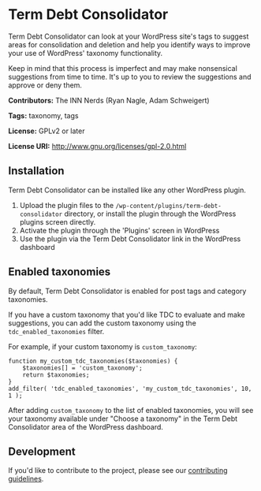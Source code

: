# Term Debt Consolidator

Term Debt Consolidator can look at your WordPress site's tags to suggest areas for consolidation and deletion and help you identify ways to improve your use of WordPress' taxonomy functionality.

Keep in mind that this process is imperfect and may make nonsensical suggestions from time to time. It's up to you to review the suggestions and approve or deny them.

**Contributors:** The INN Nerds (Ryan Nagle, Adam Schweigert)

**Tags:** taxonomy, tags

**License:** GPLv2 or later

**License URI:** http://www.gnu.org/licenses/gpl-2.0.html

## Installation

Term Debt Consolidator can be installed like any other WordPress plugin.

1. Upload the plugin files to the `/wp-content/plugins/term-debt-consolidator` directory, or install the plugin through the WordPress plugins screen directly.
2. Activate the plugin through the 'Plugins' screen in WordPress
3. Use the plugin via the Term Debt Consolidator link in the WordPress dashboard

## Enabled taxonomies

By default, Term Debt Consolidator is enabled for post tags and category taxonomies.

If you have a custom taxonomy that you'd like TDC to evaluate and make suggestions, you can add the custom taxonomy using the `tdc_enabled_taxonomies` filter.

For example, if your custom taxonomy is `custom_taxonomy`:

    function my_custom_tdc_taxonomies($taxonomies) {
        $taxonomies[] = 'custom_taxonomy';
        return $taxonomies;
    }
    add_filter( 'tdc_enabled_taxonomies', 'my_custom_tdc_taxonomies', 10, 1 );

After adding `custom_taxonomy` to the list of enabled taxonomies, you will see your taxonomy available under "Choose a taxonomy" in the Term Debt Consolidator area of the WordPress dashboard.

## Development

If you'd like to contribute to the project, please see our [contributing guidelines](contributing.md).
